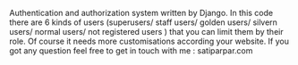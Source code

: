 Authentication and authorization system written by Django.
In this code there are 6 kinds of users (superusers/ staff users/ golden users/ silvern users/ normal users/ not registered users ) that you can limit them by their role.
Of course it needs more customisations according your website.
If you got any question feel free to get in touch with me : satiparpar.com
